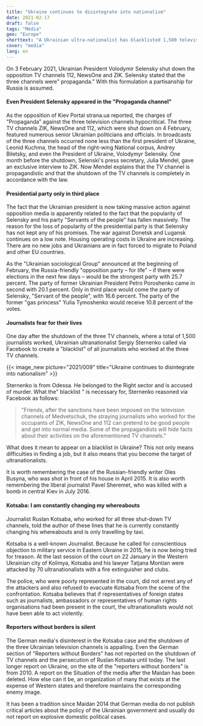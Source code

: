 ```yaml
---
title: "Ukraine continues to disintegrate into nationalism"
date: 2021-02-17
draft: false
tags: "Media"
geo: "Europe"
shorttext: "A Ukrainian ultra-nationalist has blacklisted 1,500 television journalists whose channels were shut down by Zelensky."
cover: "media"
lang: en
---
```


On 3 February 2021, Ukrainian President Volodymir Selensky shut down the opposition TV channels 112, NewsOne and ZIK. Selensky stated that the three channels were" propaganda." With this formulation a partisanship for Russia is assumed.

#### Even President Selensky appeared in the "Propaganda channel"

As the opposition of Kiev Portal strana.ua reported, the charges of "Propaganda” against the three television channels hypocritical. The three TV channels ZIK, NewsOne and 112, which were shut down on 4 February, featured numerous senior Ukrainian politicians and officials.  In broadcasts of the three channels occurred none less than the first president of Ukraine, Leonid Kuchma, the head of the right-wing National corpus, Andrey Biletsky, and even the President of Ukraine, Volodymyr Selensky. One month before the shutdown, Selenski's press secretary, Julia Mendel, gave an exclusive interview to ZIK. Now Mendel explains that the TV channel is propagandistic and that the shutdown of the TV channels is completely in accordance with the law.

#### Presidential party only in third place

The fact that the Ukrainian president is now taking massive action against opposition media is apparently related to the fact that the popularity of Selensky and his party "Servants of the people" has fallen massively. The reason for the loss of popularity of the presidential party is that Selensky has not kept any of his promises. The war against Donetsk and Lugansk continues on a low note. Housing operating costs in Ukraine are increasing. There are no new jobs and Ukrainians are in fact forced to migrate to Poland and other EU countries.

As the "Ukrainian sociological Group" announced at the beginning of February, the Russia-friendly "opposition party – for life" – if there were elections in the next few days – would be the strongest party with 25.7 percent. The party of former Ukrainian President Petro Poroshenko came in second with 20.1 percent. Only in third place would come the party of Selensky, "Servant of the people", with 16.6 percent. The party of the former "gas princess" Yulia Tymoshenko would receive 10.8 percent of the votes.

#### Journalists fear for their lives

One day after the shutdown of the three TV channels, where a total of 1,500 journalists worked, Ukrainian ultranationalist Sergiy Sternenko called via Facebook to create a "blacklist” of all journalists who worked at the three TV channels.

{{< image_new picture="2021/009" title="Ukraine continues to disintegrate into nationalism" >}}

Sternenko is from Odessa. He belonged to the Right sector and is accused of murder. What the" blacklist " is necessary for, Sternenko reasoned via Facebook as follows:

> "Friends, after the sanctions have been imposed on the television channels of Medvetschuk, the straying journalists who worked for the occupants of ZIK, NewsOne and 112 can pretend to be good people and get into normal media. Some of the propagandists will hide facts about their activities on the aforementioned TV channels."

What does it mean to appear on a blacklist in Ukraine? This not only means difficulties in finding a job, but it also means that you become the target of ultranationalists.

It is worth remembering the case of the Russian-friendly writer Oles Busyna, who was shot in front of his house in April 2015. It is also worth remembering the liberal journalist Pavel Sheremet, who was killed with a bomb in central Kiev in July 2016.

#### Kotsaba: I am constantly changing my whereabouts

Journalist Ruslan Kotsaba, who worked for all three shut-down TV channels, told the author of these lines that he is currently constantly changing his whereabouts and is only travelling by taxi.

Kotsaba is a well-known Journalist. Because he called for conscientious objection to military service in Eastern Ukraine in 2015, he is now being tried for treason. At the last session of the court on 22 January in the Western Ukrainian city of Kolimya, Kotsaba and his lawyer Tatjana Montian were attacked by 70 ultranationalists with a fire extinguisher and clubs.

The police, who were poorly represented in the court, did not arrest any of the attackers and also refused to evacuate Kotsaba from the scene of the confrontation. Kotsaba believes that if representatives of foreign states such as journalists, ambassadors or representatives of human rights organisations had been present in the court, the ultranationalists would not have been able to act violently.

#### Reporters without borders is silent

The German media's disinterest in the Kotsaba case and the shutdown of the three Ukrainian television channels is appalling. Even the German section of "Reporters without Borders" has not reported on the shutdown of TV channels and the persecution of Ruslan Kotsaba until today. The last longer report on Ukraine, on the site of the "reporters without borders" is from 2010. A report on the Situation of the media after the Maidan has been deleted. How else can it be, an organization of many that exists at the expense of Western states and therefore maintains the corresponding enemy image.

It has been a tradition since Maidan 2014 that German media do not publish critical articles about the policy of the Ukrainian government and usually do not report on explosive domestic political cases.

